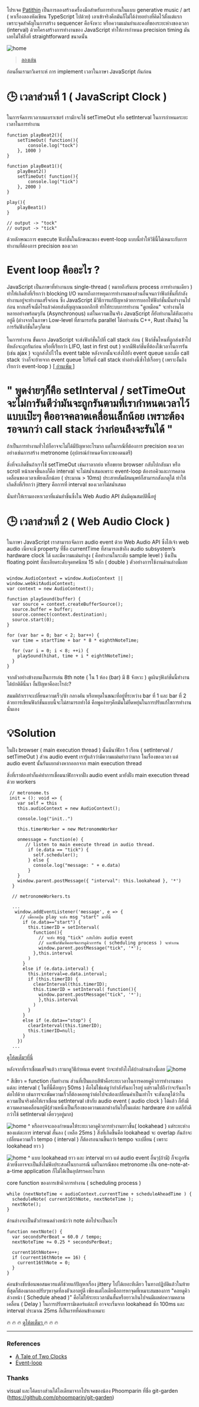 
<div class="th-txt">

<div class="intro">
โปรเจค <a href="https://www.karnpapon.me/work/2020/patithin" target="_blank">Patithin</a> เป็นการลองสร้างเครื่องมือสำหรับการทำงานในแบบ generative music / art ( หาเรื่องลองหัดเขียน TypeScript ไปด้วย) เอาเข้าจริงคือมันก็ไม่ได้ง่ายอย่างที่คิดไว้ตั้งแต่แรก เพราะจุดสำคัญในการสร้าง sequencer คือจังหวะ หรือความแม่นยำและคงที่ของระยะห่างของเวลา (interval) ด้วยโครงสร้างการทำงานของ JavaScript ทำให้การกำหนด precision timing มันเลยไม่ใช่สิ่งที่ straightforward ขนาดนั้น
</div>

![home](../../assets/images/patithin/01.png)

> <a href="https://tender-banach-703feb.netlify.com/" target="_blank">ลองเล่น</a>

ก่อนอื่นเรามาวิเคราะห์ การ implement เวลาในภาษา JavaScript กันก่อน

# 🕒 เวลาส่วนที่ 1 ( JavaScript Clock )

ในการจัดการเวลาบนเบราเซอร์ เรามักจะใช้ setTimeOut หรือ setInterval ในการกำหนดระยะเวลาในการทำงาน

```
function playBeat2(){
    setTimeOut( function(){
        console.log("tock")
    }, 1000 )
}

function playBeat1(){
    playBeat2()
    setTimeOut( function(){
        console.log("tick")
    }, 2000 )
}

play(){
    playBeat1()
}

// output -> "tock"
// output -> "tick"

```

ด้วยลักษณะการ execute ฟังก์ชั่นในลักษณะของ event-loop แบบนี้ทำให้วิธีนี้ไม่เหมาะกับการทำงานที่ต้องการ precision ของเวลา

# Event loop คืออะไร ?

JavaScript เป็นภาษาที่ทำงานบน single-thread ( หมายถึงรันบน process การทำงานเดียว ) ทำให้เกิดสิ่งที่เรียกว่า blocking I/O หมายถึงการหยุดการทำงานของส่วนอื่นจนกว่าฟังก์ชั่นที่กำลังทำงานอยู่จะทำงานเสร็จก่อน ซึ่ง JavaScript มีวิธีการแก้ปัญหาด้วยการบอกให้ฟังก์ชั่นนั้นทำงานไปก่อน หากเสร็จเมื่อไรแล้วค่อยส่งสัญญาณบอกอีกที ทำให้ระบบการทำงาน "ดูเหมือน" จะทำงานได้หลายอย่างพร้อมๆกัน (Asynchronous) แต่ในความเป็นจริง JavaScript ก็ยังทำงานได้ทีละอย่างอยู่ดี (ต่างจากในภาษา Low-level ที่สามารถรัน parallel ได้อย่างเช่น C++, Rust เป็นต้น) ในการรันฟังก์ชั่นใดๆก็ตาม 
<br/>
<br/>
ในการทำงาน ขั้นแรก JavaScript จะส่งฟังก์ชั่นไปที่ call stack ก่อน ( ฟังก์ชั่นไหนที่ถูกส่งเข้าไปทีหลังจะถูกรันก่อน หรือที่เรียกว่า LIFO, last in first out ) หากมีฟังก์ชั่นที่ต้องใช้เวลาในการรัน (เช่น ajax ) จะถูกส่งไปไว้ใน event table หลังจากนั้นจะส่งไปยัง event queue และเมื่อ call stack ว่างก็จะย้ายจาก event queue ไปรันที่ call stack ทำอย่างนี้ซ้ำไปเรื่อยๆ ( เพราะงั้นถึงเรียกว่า event-loop ) <a href="https://dev.to/lydiahallie/javascript-visualized-event-loop-3dif" target="_blank"> [ อ่านเพิ่ม ]</a>

# " พูดง่ายๆก็คือ setInterval / setTimeOut จะไม่การันตีว่ามันจะถูกรันตามที่เรากำหนดเวลาไว้แบบเป๊ะๆ คืออาจคลาดเคลื่อนเล็กน้อย เพราะต้องรอจนกว่า call stack ว่างก่อนถึงจะรันได้ " 

ถ้าเป็นการทำงานทั่วไปก็อาจจะไม่ได้มีปัญหาอะไรมาก แต่ในกรณีที่ต้องการ precision ของเวลา อย่างเช่นการสร้าง metronome (อุปกรณ์กำหนดจังหวะของดนตรี) 

สิ่งที่จะเกิดขึ้นถ้าเราใช้ setTimeOut เช่นเราลากย่อ หรือขยาย browser กลับไปกลับมา หรือ scroll หน้าเพจขึ้นลงก็คือ interval จะไม่สม่ำเสมอเพราะ event-loop ต้องรอคิวและการคลาดเคลื่อนของเวลาเพียงเล็กน้อย ( ประมาณ > 10ms) ประสาทสัมผัสมนุษย์ก็สามารถสังเกตุได้ ทำให้เกิดสิ่งที่เรียกว่า jittery คือการที่ interval ของเวลาไม่สม่ำเสมอ

นั่นทำให้เรามองหาเวลาที่แม่นยำขึ้นซึ่งใน Web Audio API มันมีคุณสมบัตินี้อยู่

# 🕒 เวลาส่วนที่ 2 ( Web Audio Clock )

ในภาษา JavaScript เราสามารถจัดการ audio event ด้วย Web Audio API ซึ่งไอ้เจ้า web audio เนี่ยจะมี property ที่ชื่อ currentTime ที่สามารถเข้าถึง audio subsystem’s hardware clock ได้ และมีความแม่นยำสูง ( คือทำงานในระดับ sample level ) ซึ่งเป็น floating point ที่ละเอียดระดับจุดทศนิยม 15 หลัก ( double ) ตัวอย่างการใช้งานด้านล่างนี้เลย

```

window.AudioContext = window.AudioContext || window.webkitAudioContext;
var context = new AudioContext();

function playSound(buffer) {
  var source = context.createBufferSource(); 
  source.buffer = buffer;                    
  source.connect(context.destination);       
  source.start(0);                           
}

for (var bar = 0; bar < 2; bar++) {
  var time = startTime + bar * 8 * eighthNoteTime;

  for (var i = 0; i < 8; ++i) {
    playSound(hihat, time + i * eighthNoteTime);
  }
}
```

จากตัวอย่างข้างบนเป็นการเล่น 8th note ( ใน 1 ห้อง (bar) มี 8 จังหวะ )
ดูเผินๆฟังก์ชั่นนี้ทำงานได้ปกติดีนี่นา งั้นปัญหาคืออะไรอ่ะ? 
<br/>

สมมติถ้าเราจะเปลี่ยนความเร็ว/ช้า กลางคัน หรือหยุดในขณะที่อยู่ที่ระหว่าง bar ที่ 1 และ bar ที่ 2 ด้วยการเขียนฟังก์ชั่นแบบนี้จะไม่สามารถทำได้ คือพูดง่ายๆคือมันไม่ยืดหยุ่นในการปรับแก้ไขการทำงานนั่นเอง


# 💡Solution 

ในฝั่ง browser ( main execution thread ) นั้นมีนาฬิกา 1 เรือน ( setInterval / setTimeOut ) ส่วน audio event เรารู้แล้วว่ามีความแม่นยำกว่ามาก ในเรื่องของเวลา แต่ audio event นั้นรันแยกต่างหากออกจาก main execution thread  

สิ่งที่เราต้องทำก็แค่ทำการเชื่อมนาฬิกาจากฝั่ง audio event มายังฝั่ง main execution thread ด้วย workers 

```
 // metronome.ts
 init = (): void => {
    var self = this
    this.audioContext = new AudioContext(); 

    console.log("init..")
    
    this.timerWorker = new MetronomeWorker

    onmessage = function(e) {
       // listen to main execute thread in audio thread.
        if (e.data == "tick") {
          self.scheduler();
        } else { 
          console.log("message: " + e.data)
        }
    }
    window.parent.postMessage({ "interval": this.lookahead }, '*')
  }
```
```
  // metronomeWorkers.ts

  ...
   window.addEventListener('message', e => {
     // เมื่อกดปุ่ม play จะส่ง msg "start" มาที่นี่
      if (e.data=="start") {
        this.timerID = setInterval(
          function(){
            // จะส่ง msg "tick" กลับไปยัง audio event
            // และฟังก์ชั่นที่คอยจัดการดูคิวการรัน ( scheduling process ) จะทำงาน
            window.parent.postMessage("tick", '*'); 
          },this.interval
        )
      }
      else if (e.data.interval) {
        this.interval=e.data.interval;
        if (this.timerID) {
          clearInterval(this.timerID);
          this.timerID = setInterval( function(){
            window.parent.postMessage("tick", '*');
            },this.interval
          )
        }
      }
      else if (e.data=="stop") {
        clearInterval(this.timerID);
        this.timerID=null;
      }
    })
  ...

```
<a href="https://github.com/cwilso/metronome/blob/master/js/metronomeworker.js" target="_blank">ดูโค้ดเต็มๆที่นี่</a>

หลังจากที่เราเชื่อมเสร็จแล้ว เรามาดูวิธีกำหนด event ว่าจะทำยังไงได้บ้างด้านล่างนี้เลย
![home](../../assets/images/journal/schedule1.png)

^ สีเขียว = function เริ่มทำงาน ส่วนที่เป็นแถบสีฟ้าคือระยะเวลาในการคอยดูคิวการทำงานของแต่ละ interval ( ในที่นี้คือทุกๆ 50ms ) คือไม่ใช่แค่ดูว่ากำลังรันอะไรอยู่ แต่รวมไปถึงว่าจะรันอะไรต่อไปด้วย เช่นการจะเพิ่มความเร็วก็ต้องคอยดูว่าต่อไปจะต้องเปลี่ยนค่าเป็นเท่าไร จะสังเกตุได้ว่าในความเป็นจริงต่อให้เราเชื่อม setInterval เข้ากับ audio event ( audio clock ) ได้แล้ว ก็ยังมีความคลาดเคลื่อนอยู่ดี(ส่วนหนึ่งเป็นเรื่องของความแตกต่างกันไปในแต่ละ hardware ด้วย แต่ก็ยังดีกว่าใช้ setInterval เดี่ยวๆอยู่มาก)

![home](../../assets/images/journal/schedule2.png)
^ หรืออาจจะลองกำหนดให้ระยะเวลาดูคิวการทำงานยาวขึ้น( lookahead ) แต่ระยะห่างของแต่ละการ interval สั้นลง ( เหลือ 25ms ) สิ่งที่เกิดขึ้นคือ lookahead จะ overlap กันถ้าจะเปลี่ยนความเร็ว tempo ( interval ) ก็ต้องรอนานขึ้นกว่า tempo จะเปลี่ยน ( เพราะ lookahead ยาว )

![home](../../assets/images/journal/schedule3.png)
^ แบบ lookahead ยาว และ interval ยาว แต่ audio event อื่นๆ(ถ้ามี) ก็จะถูกรันด้วยซึ่งอาจจะเป็นสิ่งไม่พึงประสงค์ในบางกรณี แต่ในกรณีของ metronome เป็น one-note-at-a-time application ก็ไม่ได้เป็นอุปสรรคอะไรมาก

core function ของการเข้าคิวการทำงาน ( scheduling process )
```
while (nextNoteTime < audioContext.currentTime + scheduleAheadTime ) {
  scheduleNote( current16thNote, nextNoteTime );
  nextNote();
}
```

ด้านล่างจะเป็นตัวกำหนดล่วงหน้าว่า note ต่อไปจะเป็นอะไร

```
function nextNote() {
  var secondsPerBeat = 60.0 / tempo;	
  nextNoteTime += 0.25 * secondsPerBeat;

  current16thNote++;
  if (current16thNote == 16) {
    current16thNote = 0;
  }
}
```

ค่อนข้างซับซ้อนพอสมควรแต่ก็ช่วยแก้ปัญหาเรื่อง jittery ไปได้เยอะทีเดียว ในทางปฏิบัติแล้วในท้ายที่สุดก็ต้องมาลองปรับๆหาจุดที่ลงตัวเอาอยู่ดี เพียงแต่ไอเดียคือการหาจุดที่เหมาะสมของการ "คอยดูคิวล่วงหน้า ( Schedule ahead )" คือไม่ให้ระยะเวลามันสั้นหรือยาวเกินไปจนมีผลต่อความคลาดเคลื่อน ( Delay ) ในการปรับพารามิเตอร์แต่ละที อาจจะเริ่มจาก lookahead ซัก 100ms และ interval ประมาณ 25ms ก็เป็นเรทที่ค่อนข้างเหมาะ

🔥 🔥 🔥 <a href="https://github.com/karnpapon/patithin/blob/master/src/models/Metronome.ts" target="_blank"> ดูโค้ดเต็มๆ </a> 🔥 🔥 🔥

---


### References
- [A Tale of Two Clocks](https://www.html5rocks.com/en/tutorials/audio/scheduling/)
- [Event-loop](https://dev.to/lydiahallie/javascript-visualized-event-loop-3dif)

### Thanks
visual และโค้ดบางส่วนได้ไอเดียมาจากโปรเจคของน้อง Phoomparin ที่ชื่อ git-garden (https://github.com/phoomparin/git-garden)

</div>
